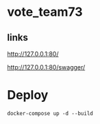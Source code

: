 # vote_team73

## links
http://127.0.0.1:80/

http://127.0.0.1:80/swagger/

# Deploy
`docker-compose up -d --build`

